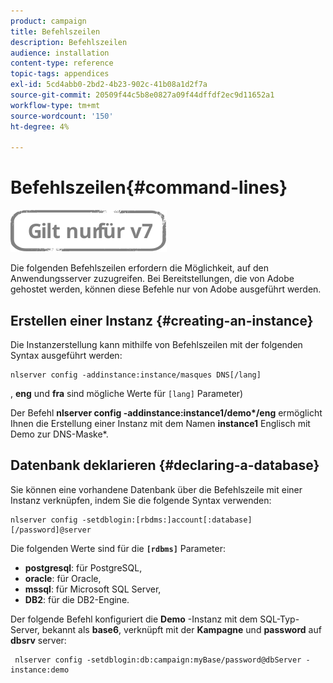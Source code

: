 ```yaml
---
product: campaign
title: Befehlszeilen
description: Befehlszeilen
audience: installation
content-type: reference
topic-tags: appendices
exl-id: 5cd4abb0-2bd2-4b23-902c-41b08a1d2f7a
source-git-commit: 20509f44c5b8e0827a09f44dffdf2ec9d11652a1
workflow-type: tm+mt
source-wordcount: '150'
ht-degree: 4%

---
```


# Befehlszeilen{#command-lines}

![](../../assets/v7-only.svg)

Die folgenden Befehlszeilen erfordern die Möglichkeit, auf den Anwendungsserver zuzugreifen. Bei Bereitstellungen, die von Adobe gehostet werden, können diese Befehle nur von Adobe ausgeführt werden.

## Erstellen einer Instanz {#creating-an-instance}

Die Instanzerstellung kann mithilfe von Befehlszeilen mit der folgenden Syntax ausgeführt werden:

```
nlserver config -addinstance:instance/masques DNS[/lang]
```

, **eng** und **fra** sind mögliche Werte für `[lang]` Parameter)

Der Befehl **nlserver config -addinstance:instance1/demo&#42;/eng** ermöglicht Ihnen die Erstellung einer Instanz mit dem Namen **instance1** Englisch mit Demo zur DNS-Maske&#42;.

## Datenbank deklarieren {#declaring-a-database}

Sie können eine vorhandene Datenbank über die Befehlszeile mit einer Instanz verknüpfen, indem Sie die folgende Syntax verwenden:

```
nlserver config -setdblogin:[rbdms:]account[:database][/password]@server
```

Die folgenden Werte sind für die **`[rdbms]`** Parameter:

* **postgresql**: für PostgreSQL,
* **oracle**: für Oracle,
* **mssql**: für Microsoft SQL Server,
* **DB2**: für die DB2-Engine.

Der folgende Befehl konfiguriert die **Demo** -Instanz mit dem SQL-Typ-Server, bekannt als **base6**, verknüpft mit der **Kampagne** und **password** auf **dbsrv** server:

```
 nlserver config -setdblogin:db:campaign:myBase/password@dbServer -instance:demo
```
